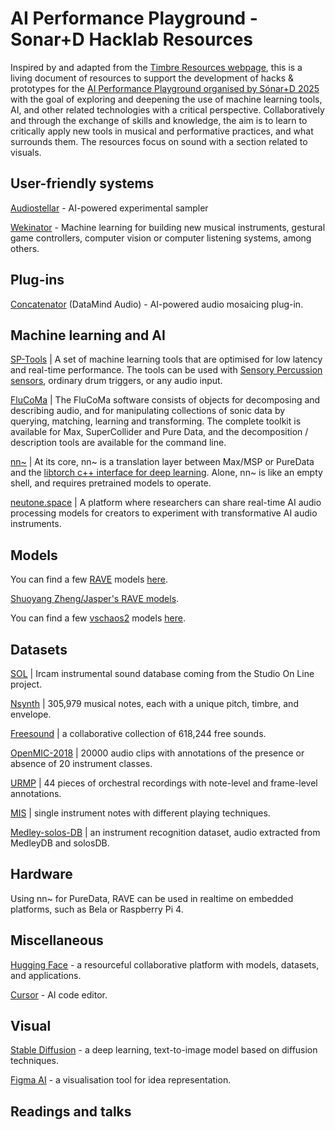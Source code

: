 # AI Performance Playground - Sonar+D Hacklab Resources

Inspired by and adapted from the [Timbre Resources webpage](https://github.com/comma-lab/timbre-resources), this is a living document of resources to support the development of hacks & prototypes for the [AI Performance Playground organised by Sónar+D 2025](https://sonar.es/en/programme/sonar-d/open-call-hacklab) with the goal of exploring and deepening the use of machine learning tools, AI, and other related technologies with a critical perspective. Collaboratively and through the exchange of skills and knowledge, the aim is to learn to critically apply new tools in musical and performative practices, and what surrounds them. The resources focus on sound with a section related to visuals.

## User-friendly systems

[Audiostellar](https://audiostellar.xyz) - AI-powered experimental sampler

[Wekinator](http://www.wekinator.org) - Machine learning for building new musical instruments, gestural game controllers, computer vision or computer listening systems, among others.

## Plug-ins

[Concatenator](https://datamindaudio.ai/concatenator-v1/) (DataMind Audio) - AI-powered audio mosaicing plug-in.

## Machine learning and AI

[SP-Tools](https://rodrigoconstanzo.com/sp-tools/) | A set of machine learning tools that are optimised for low latency and real-time performance. The tools can be used with [Sensory Percussion sensors](http://sunhou.se/), ordinary drum triggers, or any audio input.

[FluCoMa](https://www.flucoma.org/) | The FluCoMa software consists of objects for decomposing and describing audio, and for manipulating collections of sonic data by querying, matching, learning and transforming. The complete toolkit is available for Max, SuperCollider and Pure Data, and the decomposition / description tools are available for the command line.

[nn~](https://acids-ircam.github.io/nn_tilde/) | At its core, nn~ is a translation layer between Max/MSP or PureData and the [libtorch c++ interface for deep learning](https://pytorch.org/). Alone, nn~ is like an empty shell, and requires pretrained models to operate. 

[neutone.space](https://neutone.space/) | A platform where researchers can share real-time AI audio processing models for creators to experiment with transformative AI audio instruments.

## Models

You can find a few [RAVE](https://github.com/acids-ircam/rave) models [here](https://acids-ircam.github.io/rave_models_download).

[Shuoyang Zheng/Jasper's RAVE models](https://huggingface.co/shuoyang-zheng/jaspers-rave-models).

You can find a few [vschaos2](https://github.com/acids-ircam/vschaos2) models [here](https://www.dropbox.com/sh/avdeiza7c6bn2of/AAAGZsnRo9ZVMa0iFhouCBL-a?dl=0).

## Datasets

[SOL](https://forum.ircam.fr/collections/detail/sol-instrumental-sounds-datasets/) | Ircam instrumental sound database coming from the Studio On Line project.

[Nsynth](https://magenta.tensorflow.org/datasets/nsynth) | 305,979 musical notes, each with a unique pitch, timbre, and envelope.

[Freesound](https://freesound.org/) | a collaborative collection of 618,244 free sounds.

[OpenMIC-2018](https://zenodo.org/records/1432913#.W6dPeJNKjOR) | 20000 audio clips with annotations of the presence or absence of 20 instrument classes.

[URMP](http://labsites.rochester.edu/air/projects/URMP.html) | 44 pieces of orchestral recordings with note-level and frame-level annotations.

[MIS](https://theremin.music.uiowa.edu/MIS.html) | single instrument notes with different playing techniques.

[Medley-solos-DB](https://zenodo.org/records/2582103) | an instrument recognition dataset, audio extracted from MedleyDB and solosDB.

## Hardware

Using nn~ for PureData, RAVE can be used in realtime on embedded platforms, such as Bela or Raspberry Pi 4.

## Miscellaneous

[Hugging Face](https://huggingface.co) - a resourceful collaborative platform with models, datasets, and applications.

[Cursor](https://www.cursor.com) - AI code editor.

## Visual

[Stable Diffusion](https://github.com/Stability-AI/generative-models) - a deep learning, text-to-image model based on diffusion techniques.

[Figma AI](https://www.figma.com/ai/) - a visualisation tool for idea representation.

## Readings and talks
